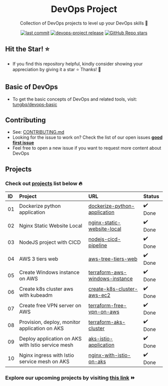<h1 align="center">DevOps Project</h1>

<p align="center">Collection of DevOps projects to level up your DevOps skills 💝</p>
<p align="center">
  <a href="https://img.shields.io/github/last-commit/tungbq/devops-project/main"><img alt="last commit" src="https://img.shields.io/github/last-commit/tungbq/devops-project/main" /></a>
  <a href="https://github.com/tungbq/devops-project/releases"><img alt="devops-project release" src="https://img.shields.io/github/release/tungbq/devops-project.svg" /></a>
  <a href="https://github.com/tungbq/devops-project/stargazers"><img alt="GitHub Repo stars" src="https://img.shields.io/github/stars/tungbq/devops-project"/></a>
</p>

## Hit the Star! ⭐

- If you find this repository helpful, kindly consider showing your appreciation by giving it a star ⭐ Thanks! 💖

## Basic of DevOps

- To get the basic concepts of DevOps and related tools, visit: [tungbq/devops-basic](https://github.com/tungbq/devops-basic)

## Contributing

- See: [CONTRIBUTING.md](./CONTRIBUTING.md)
- Looking for the issue to work on? Check the list of our open issues [**good first issue**](https://github.com/tungbq/devops-project/issues?q=is%3Aissue+is%3Aopen+label%3A%22good+first+issue%22)
- Feel free to open a new issue if you want to request more content about DevOps

## Projects

### Check out [projects](./projects/) list below 🔥

| ID  | Project                                           | URL                                                                          | Status  |
| :-- | :------------------------------------------------ | :--------------------------------------------------------------------------- | :------ |
| 01  | Dockerize python application                      | [dockerize-python-application](./projects/dockerize-python-application/)     | ✔️ Done |
| 02  | Nginx Static Website Local                        | [nginx-static-website-local](./projects/nginx-static-website-local/)         | ✔️ Done |
| 03  | NodeJS project with CICD                          | [nodejs-cicd-pipeline](./projects/nodejs-cicd-pipeline/)                     | ✔️ Done |
| 04  | AWS 3 tiers web                                   | [aws-tree-tiers-web](./projects/aws-tree-tiers-web/)                         | ✔️ Done |
| 05  | Create Windows instance on AWS                    | [terraform-aws-windows-instance](./projects/terraform-aws-windows-instance/) | ✔️ Done |
| 06  | Create k8s cluster aws with kubeadm               | [create-k8s-cluster-aws-ec2](./projects/create-k8s-cluster-aws-ec2/)         | ✔️ Done |
| 07  | Create free VPN server on AWS                     | [terraform-free-vpn-on-aws](./projects/terraform-free-vpn-on-aws/)           | ✔️ Done |
| 08  | Provision, deploy, monitor application on AKS     | [terraform-aks-cluster](./projects/terraform-aks-cluster/)                   | ✔️ Done |
| 09  | Deploy application on AKS with Istio service mesh | [aks-istio-application](./projects/aks-istio-application/)                   | ✔️ Done |
| 10  | Nginx ingress with Istio service mesh on AKS      | [nginx-with-istio-on-aks](./projects/nginx-with-istio-on-aks/)               | ✔️ Done |

### Explore our upcoming projects by visiting [this link](https://github.com/tungbq/devops-project/issues?q=is%3Aissue+is%3Aopen+label%3Aproject) ⏩
